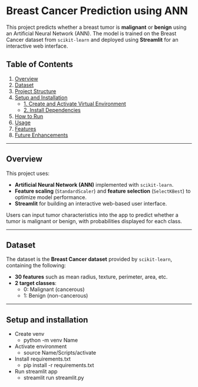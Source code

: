 # Breast Cancer Prediction using ANN

This project predicts whether a breast tumor is **malignant** or **benign** using an Artificial Neural Network (ANN). The model is trained on the Breast Cancer dataset from `scikit-learn` and deployed using **Streamlit** for an interactive web interface.

## Table of Contents
1. [Overview](#overview)
2. [Dataset](#dataset)
3. [Project Structure](#project-structure)
4. [Setup and Installation](#setup-and-installation)
    - [1. Create and Activate Virtual Environment](#1-create-and-activate-virtual-environment)
    - [2. Install Dependencies](#2-install-dependencies)
5. [How to Run](#how-to-run)
6. [Usage](#usage)
7. [Features](#features)
8. [Future Enhancements](#future-enhancements)

---

## Overview

This project uses:
- **Artificial Neural Network (ANN)** implemented with `scikit-learn`.
- **Feature scaling** (`StandardScaler`) and **feature selection** (`SelectKBest`) to optimize model performance.
- **Streamlit** for building an interactive web-based user interface.

Users can input tumor characteristics into the app to predict whether a tumor is malignant or benign, with probabilities displayed for each class.

---

## Dataset

The dataset is the **Breast Cancer dataset** provided by `scikit-learn`, containing the following:
- **30 features** such as mean radius, texture, perimeter, area, etc.
- **2 target classes**:
  - 0: Malignant (cancerous)
  - 1: Benign (non-cancerous)

---

## Setup and installation 

- Create venv
    - python -m venv Name
- Activate environment 
    - source Name/Scripts/activate
- Install requirements.txt
    - pip install -r requirements.txt
- Run streamlit app
    - streamlit run streamlit.py


